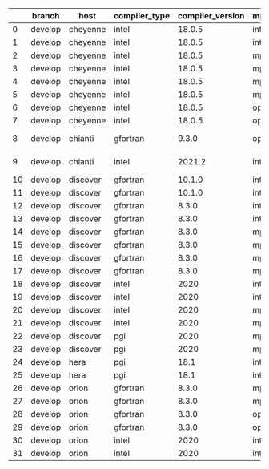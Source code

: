 |    | branch   | host     | compiler_type   | compiler_version   | mpi_type   | mpi_version        | o_g   | os    | unit_pass   | unit_fail   | system_pass   | system_fail   | example_pass   | example_fail   | nuopc_pass   | nuopc_fail   | build_passed   |
|----|----------|----------|-----------------|--------------------|------------|--------------------|-------|-------|-------------|-------------|---------------|---------------|----------------|----------------|--------------|--------------|----------------|
|  0 | develop  | cheyenne | intel           | 18.0.5             | intelmpi   | 2018.4.274         | O     | Linux | fail        | fail        | fail          | fail          | fail           | fail           | queued       | queued       | True           |
|  1 | develop  | cheyenne | intel           | 18.0.5             | intelmpi   | 2018.4.274         | g     | Linux | fail        | fail        | fail          | fail          | fail           | fail           | queued       | queued       | True           |
|  2 | develop  | cheyenne | intel           | 18.0.5             | mpiuni     | none               | O     | Linux | fail        | fail        | fail          | fail          | fail           | fail           | queued       | queued       | True           |
|  3 | develop  | cheyenne | intel           | 18.0.5             | mpiuni     | none               | g     | Linux | fail        | fail        | fail          | fail          | fail           | fail           | queued       | queued       | True           |
|  4 | develop  | cheyenne | intel           | 18.0.5             | mpt        | 2.19               | O     | Linux | 9058        | 0           | 49            | 0             | 80             | 0              | 50           | 0            | True           |
|  5 | develop  | cheyenne | intel           | 18.0.5             | mpt        | 2.19               | g     | Linux | 13682       | 0           | 49            | 0             | 80             | 0              | 50           | 0            | True           |
|  6 | develop  | cheyenne | intel           | 18.0.5             | openmpi    | 3.1.4              | O     | Linux | fail        | fail        | fail          | fail          | fail           | fail           | queued       | queued       | True           |
|  7 | develop  | cheyenne | intel           | 18.0.5             | openmpi    | 3.1.4              | g     | Linux | 13682       | 0           | 49            | 0             | 80             | 0              | 50           | 0            | True           |
|  8 | develop  | chianti  | gfortran        | 9.3.0              | openmpi    | 4.0.5-gcc-9.3.0    | g     | Linux | fail        | fail        | fail          | fail          | fail           | fail           | 0            | 50           | False          |
|  9 | develop  | chianti  | intel           | 2021.2             | intelmpi   | 2021.2.0-gcc-9.3.0 | g     | Linux | fail        | fail        | fail          | fail          | fail           | fail           | 0            | 50           | False          |
| 10 | develop  | discover | gfortran        | 10.1.0             | intelmpi   | 19.1.3.304         | O     | Linux | 9043        | 15          | 49            | 0             | 80             | 0              | 50           | 0            | True           |
| 11 | develop  | discover | gfortran        | 10.1.0             | intelmpi   | 19.1.3.304         | g     | Linux | 13667       | 15          | 49            | 0             | 80             | 0              | 50           | 0            | True           |
| 12 | develop  | discover | gfortran        | 8.3.0              | intelmpi   | 19.1.3.304         | O     | Linux | 9043        | 15          | 49            | 0             | 80             | 0              | 50           | 0            | True           |
| 13 | develop  | discover | gfortran        | 8.3.0              | intelmpi   | 19.1.3.304         | g     | Linux | 13667       | 15          | 49            | 0             | 80             | 0              | 50           | 0            | True           |
| 14 | develop  | discover | gfortran        | 8.3.0              | mpiuni     | None               | O     | Linux | 7550        | 0           | 8             | 0             | 43             | 0              | 0            | 50           | False          |
| 15 | develop  | discover | gfortran        | 8.3.0              | mpiuni     | None               | g     | Linux | 12174       | 0           | 8             | 0             | 43             | 0              | 0            | 50           | False          |
| 16 | develop  | discover | gfortran        | 8.3.0              | mpt        | 2.17               | O     | Linux | 9058        | 0           | 49            | 0             | 80             | 0              | 46           | 4            | True           |
| 17 | develop  | discover | gfortran        | 8.3.0              | mpt        | 2.17               | g     | Linux | 13682       | 0           | 49            | 0             | 80             | 0              | 46           | 4            | True           |
| 18 | develop  | discover | intel           | 2020               | intelmpi   | 19.1.3.304         | O     | Linux | 9058        | 0           | 49            | 0             | 80             | 0              | 50           | 0            | True           |
| 19 | develop  | discover | intel           | 2020               | intelmpi   | 19.1.3.304         | g     | Linux | 13682       | 0           | 49            | 0             | 80             | 0              | 50           | 0            | True           |
| 20 | develop  | discover | intel           | 2020               | mpt        | 2.17               | O     | Linux | 9058        | 0           | 49            | 0             | 80             | 0              | 50           | 0            | True           |
| 21 | develop  | discover | intel           | 2020               | mpt        | 2.17               | g     | Linux | 13682       | 0           | 49            | 0             | 80             | 0              | 50           | 0            | True           |
| 22 | develop  | discover | pgi             | 2020               | mpiuni     | None               | O     | Linux | 6928        | 622         | 6             | 2             | 40             | 3              | 0            | 50           | False          |
| 23 | develop  | discover | pgi             | 2020               | mpiuni     | None               | g     | Linux | 9788        | 494         | 4             | 4             | 40             | 3              | 0            | 50           | False          |
| 24 | develop  | hera     | pgi             | 18.1               | intelmpi   | 2018.0.4           | O     | Linux | fail        | fail        | fail          | fail          | fail           | fail           | 0            | 50           | False          |
| 25 | develop  | hera     | pgi             | 18.1               | intelmpi   | 2018.0.4           | g     | Linux | fail        | fail        | fail          | fail          | fail           | fail           | 0            | 50           | False          |
| 26 | develop  | orion    | gfortran        | 8.3.0              | mpiuni     | None               | O     | Linux | 7550        | 0           | 8             | 0             | 43             | 0              | 0            | 50           | False          |
| 27 | develop  | orion    | gfortran        | 8.3.0              | mpiuni     | None               | g     | Linux | 12174       | 0           | 8             | 0             | 43             | 0              | 0            | 50           | False          |
| 28 | develop  | orion    | gfortran        | 8.3.0              | openmpi    | 4.0.2              | O     | Linux | 9058        | 0           | 49            | 0             | 80             | 0              | 50           | 0            | True           |
| 29 | develop  | orion    | gfortran        | 8.3.0              | openmpi    | 4.0.2              | g     | Linux | 13682       | 0           | 49            | 0             | 80             | 0              | 50           | 0            | True           |
| 30 | develop  | orion    | intel           | 2020               | intelmpi   | 2020.2             | O     | Linux | 9056        | 2           | 49            | 0             | 80             | 0              | 50           | 0            | True           |
| 31 | develop  | orion    | intel           | 2020               | intelmpi   | 2020.2             | g     | Linux | fail        | fail        | fail          | fail          | fail           | fail           | 0            | 0            | True           |